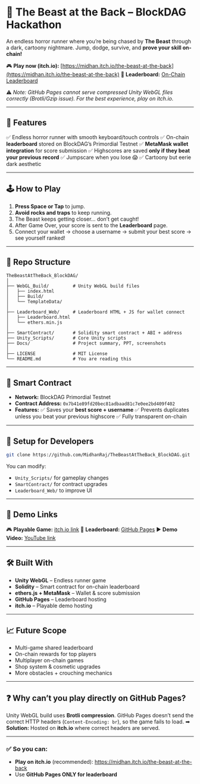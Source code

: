 # 🐺 The Beast at the Back – BlockDAG Hackathon

An endless horror runner where you’re being chased by **The Beast** through a dark, cartoony nightmare. Jump, dodge, survive, and **prove your skill on-chain!**

🎮 **Play now (itch.io):** [https://midhan.itch.io/the-beast-at-the-back](https://midhan.itch.io/the-beast-at-the-back)
📜 **Leaderboard:** [On-Chain Leaderboard](https://midhanraj.github.io/TheBeastAtTheBack_BlockDAG/Leaderboard_Web/Leaderboard.html)

⚠️ *Note: GitHub Pages cannot serve compressed Unity WebGL files correctly (Brotli/Gzip issue). For the best experience, play on itch.io.*

---

## 🌟 Features

✅ Endless horror runner with smooth keyboard/touch controls
✅ On-chain **leaderboard** stored on BlockDAG’s Primordial Testnet
✅ **MetaMask wallet integration** for score submission
✅ Highscores are saved **only if they beat your previous record**
✅ Jumpscare when you lose 😱
✅ Cartoony but eerie dark aesthetic

---

## 🕹 How to Play

1. **Press Space or Tap** to jump.
2. **Avoid rocks and traps** to keep running.
3. The Beast keeps getting closer… don’t get caught!
4. After Game Over, your score is sent to the **Leaderboard** page.
5. Connect your wallet → choose a username → submit your best score → see yourself ranked!

---

## 📂 Repo Structure

```
TheBeastAtTheBack_BlockDAG/
│
├── WebGL_Build/         # Unity WebGL build files
│   ├── index.html
│   ├── Build/
│   └── TemplateData/
│
├── Leaderboard_Web/     # Leaderboard HTML + JS for wallet connect
│   ├── Leaderboard.html
│   └── ethers.min.js
│
├── SmartContract/       # Solidity smart contract + ABI + address
├── Unity_Scripts/       # Core Unity scripts
├── Docs/                # Project summary, PPT, screenshots
│
├── LICENSE              # MIT License
└── README.md            # You are reading this
```

---

## 🔗 Smart Contract

* **Network:** BlockDAG Primordial Testnet
* **Contract Address:** `0x7b41e89fd20bec81adbaad81c7e0ee2bd409f402`
* **Features:**
  ✅ Saves your **best score + username**
  ✅ Prevents duplicates unless you beat your previous highscore
  ✅ Fully transparent on-chain

---

## 🚀 Setup for Developers

```bash
git clone https://github.com/MidhanRaj/TheBeastAtTheBack_BlockDAG.git
```

You can modify:

* `Unity_Scripts/` for gameplay changes
* `SmartContract/` for contract upgrades
* `Leaderboard_Web/` to improve UI

---

## 🔗 Demo Links

🎮 **Playable Game:** [itch.io link](https://midhan.itch.io/the-beast-at-the-back)
📜 **Leaderboard:** [GitHub Pages](https://midhanraj.github.io/TheBeastAtTheBack_BlockDAG/Leaderboard_Web/Leaderboard.html)
▶️ **Demo Video:** [YouTube link](https://www.youtube.com/watch?v=so26lqM3IF0)

---

## 🛠 Built With

* **Unity WebGL** – Endless runner game
* **Solidity** – Smart contract for on-chain leaderboard
* **ethers.js + MetaMask** – Wallet & score submission
* **GitHub Pages** – Leaderboard hosting
* **itch.io** – Playable demo hosting

---

## 📈 Future Scope

* Multi-game shared leaderboard
* On-chain rewards for top players
* Multiplayer on-chain games
* Shop system & cosmetic upgrades
* More obstacles + crouching mechanics

---

## ❓ Why can’t you play directly on GitHub Pages?

Unity WebGL build uses **Brotli compression**. GitHub Pages doesn’t send the correct HTTP headers (`Content-Encoding: br`), so the game fails to load.
➡ **Solution:** Hosted on **itch.io** where correct headers are served.

---

### ✅ **So you can:**

* **Play on itch.io** (recommended): https://midhan.itch.io/the-beast-at-the-back
* Use **GitHub Pages ONLY for leaderboard**
